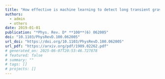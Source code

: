 ```yaml
---
title: "How effective is machine learning to detect long transient gravitational waves from neutron stars in a real search?"
authors:
  - admin
  - others
date: 2019-01-01
publication: "*Phys. Rev. D* **100**(6) 062005"
doi: "10.1103/PhysRevD.100.062005"
url_doi: "https://doi.org/10.1103/PhysRevD.100.062005"
url_pdf: "https://arxiv.org/pdf/1909.02262.pdf"
# generated_on: 2025-06-07T20:53:46.727878
# featured: false
# summary: ""
# tags: []
# projects: []
---
```

